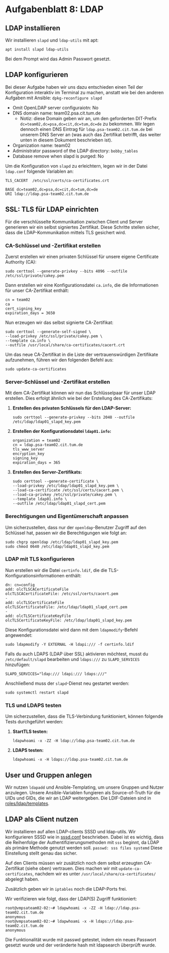 # Aufgabenblatt 8: LDAP

## LDAP installieren
Wir installieren `slapd` und `ldap-utils` mit apt:
```shell
apt install slapd ldap-utils
```
Bei dem Prompt wird das Admin Passwort gesetzt.

## LDAP konfigurieren
Bei dieser Aufgabe haben wir uns dazu entschieden einen Teil der Konfiguration interaktiv im Terminal zu machen, anstatt wie bei den anderen Aufgaben mit Ansible: `dpkg-reconfigure slapd`

- Omit OpenLDAP server configuraiotn: No
- DNS domain name: team02.psa.cit.tum.de
    - Notiz: diese Domain geben wir an, um den geforderten DIT-Prefix `dc=team02,dc=psa,dc=cit,dc=tum,dc=de` zu bekommen. Wir legen dennoch einen DNS Eintrag für `ldap.psa-team02.cit.tum.de` bei unserem DNS Server an (was auch das Zertifikat betrifft, das weiter unten in diesem Dokument beschrieben ist).
- Organization name: team02
- Administrator password of the LDAP directory: `bobby_tables`
- Database remove when slapd is purged: No

Um die Konfiguration von `slapd` zu erleichtern, legen wir in der Datei `ldap.conf` folgende Variablen an:
```
TLS_CACERT	/etc/ssl/certs/ca-certificates.crt

BASE dc=team02,dc=psa,dc=cit,dc=tum,dc=de
URI ldap://ldap.psa-team02.cit.tum.de
```



## SSL: TLS für LDAP einrichten

Für die verschlüsselte Kommunikation zwischen Client und Server generieren wir ein selbst signiertes Zertifikat. Diese Schritte stellen sicher, dass die LDAP-Kommunikation mittels TLS gesichert wird.

### CA-Schlüssel und -Zertifikat erstellen
Zuerst erstellen wir einen privaten Schlüssel für unsere eigene Certificate Authority (CA):

```shell
sudo certtool --generate-privkey --bits 4096 --outfile /etc/ssl/private/cakey.pem
```

Dann erstellen wir eine Konfigurationsdatei `ca.info`, die die Informationen für unser CA-Zertifikat enthält:

```
cn = team02
ca
cert_signing_key
expiration_days = 3650
```

Nun erzeugen wir das selbst signierte CA-Zertifikat:

```shell
sudo certtool --generate-self-signed \
--load-privkey /etc/ssl/private/cakey.pem \
--template ca.info \
--outfile /usr/local/share/ca-certificates/cacert.crt
```

Um das neue CA-Zertifikat in die Liste der vertrauenswürdigen Zertifikate aufzunehmen, führen wir den folgenden Befehl aus:

```shell
sudo update-ca-certificates
```

### Server-Schlüssel und -Zertifikat erstellen
Mit dem CA-Zertifikat können wir nun das Schlüsselpaar für unser LDAP erstellen. Dies erfolgt ähnlich wie bei der Erstellung des CA-Zertifikats:

1. **Erstellen des privaten Schlüssels für den LDAP-Server:**
   ```shell
   sudo certtool --generate-privkey --bits 2048 --outfile /etc/ldap/ldap01_slapd_key.pem
   ```

2. **Erstellen der Konfigurationsdatei `ldap01.info`:**
   ```
   organization = team02
   cn = ldap.psa-team02.cit.tum.de
   tls_www_server
   encryption_key
   signing_key
   expiration_days = 365
   ```

3. **Erstellen des Server-Zertifikats:**
   ```shell
   sudo certtool --generate-certificate \
   --load-privkey /etc/ldap/ldap01_slapd_key.pem \
   --load-ca-certificate /etc/ssl/certs/cacert.pem \
   --load-ca-privkey /etc/ssl/private/cakey.pem \
   --template ldap01.info \
   --outfile /etc/ldap/ldap01_slapd_cert.pem
   ```

### Berechtigungen und Eigentümerschaft anpassen
Um sicherzustellen, dass nur der `openldap`-Benutzer Zugriff auf den Schlüssel hat, passen wir die Berechtigungen wie folgt an:

```shell
sudo chgrp openldap /etc/ldap/ldap01_slapd_key.pem
sudo chmod 0640 /etc/ldap/ldap01_slapd_key.pem
```

### LDAP mit TLS konfigurieren
Nun erstellen wir die Datei `certinfo.ldif`, die die TLS-Konfigurationsinformationen enthält:

```ldif
dn: cn=config
add: olcTLSCACertificateFile
olcTLSCACertificateFile: /etc/ssl/certs/cacert.pem
-
add: olcTLSCertificateFile
olcTLSCertificateFile: /etc/ldap/ldap01_slapd_cert.pem
-
add: olcTLSCertificateKeyFile
olcTLSCertificateKeyFile: /etc/ldap/ldap01_slapd_key.pem
```

Diese Konfigurationsdatei wird dann mit dem `ldapmodify`-Befehl angewendet:

```shell
sudo ldapmodify -Y EXTERNAL -H ldapi:/// -f certinfo.ldif
```

Falls du auch LDAPS (LDAP über SSL) aktivieren möchtest, musst du `/etc/default/slapd` bearbeiten und `ldaps:///` zu `SLAPD_SERVICES` hinzufügen:

```shell
SLAPD_SERVICES="ldap:/// ldapi:/// ldaps:///"
```

Anschließend muss der `slapd`-Dienst neu gestartet werden:

```shell
sudo systemctl restart slapd
```

### TLS und LDAPS testen

Um sicherzustellen, dass die TLS-Verbindung funktioniert, können folgende Tests durchgeführt werden:

1. **StartTLS testen:**
   ```shell
   ldapwhoami -x -ZZ -H ldap://ldap.psa-team02.cit.tum.de
   ```

2. **LDAPS testen:**
   ```shell
   ldapwhoami -x -H ldaps://ldap.psa-team02.cit.tum.de
   ```


## User und Gruppen anlegen

Wir nutzen `ldapadd` und Ansible-Templating, um unsere Gruppen und Nutzer anzulegen.
Unsere Ansible-Variablen fungieren als Source-of-Truth für die UIDs und GIDs, die wir an LDAP weitergeben.
Die LDIF-Dateien sind in [roles/ldap/templates](../roles/ldap/templates).

## LDAP als Client nutzen

Wir installieren auf allen LDAP-clients SSSD und ldap-utils.
Wir konfigurieren SSSD wie in [sssd.conf](../roles/ldap-client/templates/etc/sssd/sssd.conf) beschrieben.
Dabei ist es wichtig, dass die Reihenfolge der Authentifizierungsmethoden mit `sss` beginnt, da LDAP als primäre Methode genutzt werden soll.
`passwd: sss files systemd`
Diese Einstellung stellt genau das sicher.

Auf den Clients müssen wir zusätzlich noch dem selbst erzeugten CA-Zertifikat (siehe oben) vertrauen.
Dies machen wir mit `update-ca-certificates`, nachdem wir es unter `/usr/local/share/ca-certificates/` abgelegt haben.

Zusätzlich geben wir in `iptables` noch die LDAP-Ports frei.

Wir verifizieren wie folgt, dass der LDAP(S) Zugriff funktioniert:
```
root@vmpsateam02-02:~# ldapwhoami -x -ZZ -H ldap://ldap.psa-team02.cit.tum.de
anonymous
root@vmpsateam02-02:~# ldapwhoami -x -H ldaps://ldap.psa-team02.cit.tum.de
anonymous
```

Die Funktionalität wurde mit passwd getestet, indem ein neues Passwort gesetzt wurde und der veränderte hash mit ldapsearch überprüft wurde.

